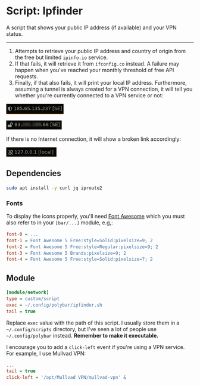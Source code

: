 # Script: Ipfinder

A script that shows your public IP address (if available) and your VPN status.

---

1. Attempts to retrieve your public IP address and country of origin from the free but limited `ipinfo.io` service. 
2. If that fails, it will retrieve it from `ifconfig.co` instead. A failure may happen when you've reached your monthly threshold of free API requests. 
3. Finally, if that also fails, it will print your local IP address. Furthermore, assuming a tunnel is always created for a VPN connection, it will tell you whether you're currently connected to a VPN service or not: 

![](screenshots/connected_vpn_up.png)

![](screenshots/connected_vpn_down.png)

If there is no Internet connection, it will show a broken link accordingly:

![](screenshots/disconnected.png)

## Dependencies

```bash
sudo apt install -y curl jq iproute2
```

### Fonts

To display the icons properly, you'll need [Font Awesome](https://github.com/FortAwesome/Font-Awesome) which you must also refer to in your `[bar/...]` module, e.g,:

```ini
font-0 = ...
font-1 = Font Awesome 5 Free:style=Solid:pixelsize=9; 2
font-2 = Font Awesome 5 Free:style=Regular:pixelsize=9; 2
font-3 = Font Awesome 5 Brands:pixelsize=9; 2
font-4 = Font Awesome 5 Free:style=Solid:pixelsize=7; 2
```

## Module

```ini
[module/network]
type = custom/script
exec = ~/.config/polybar/ipfinder.sh
tail = true
```

Replace `exec` value with the path of this script. I usually store them in a `~/.config/scripts` directory, but I've seen a lot of people use `~/.config/polybar` instead. **Remember to make it executable.**

I encourage you to add a `click-left` event if you're using a VPN service. For example, I use Mullvad VPN:

```ini
...
tail = true
click-left = '/opt/Mullvad VPN/mullvad-vpn' &
```

